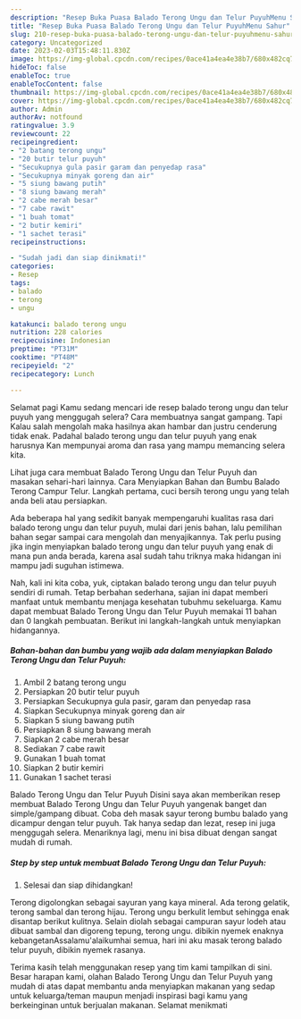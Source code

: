 ```yaml
---
description: "Resep Buka Puasa Balado Terong Ungu dan Telur PuyuhMenu Sahur"
title: "Resep Buka Puasa Balado Terong Ungu dan Telur PuyuhMenu Sahur"
slug: 210-resep-buka-puasa-balado-terong-ungu-dan-telur-puyuhmenu-sahur
category: Uncategorized
date: 2023-02-03T15:48:11.830Z
image: https://img-global.cpcdn.com/recipes/0ace41a4ea4e38b7/680x482cq70/balado-terong-ungu-dan-telur-puyuh-foto-resep-utama.jpg
hideToc: false
enableToc: true
enableTocContent: false
thumbnail: https://img-global.cpcdn.com/recipes/0ace41a4ea4e38b7/680x482cq70/balado-terong-ungu-dan-telur-puyuh-foto-resep-utama.jpg
cover: https://img-global.cpcdn.com/recipes/0ace41a4ea4e38b7/680x482cq70/balado-terong-ungu-dan-telur-puyuh-foto-resep-utama.jpg
author: Admin
authorAv: notfound
ratingvalue: 3.9
reviewcount: 22
recipeingredient:
- "2 batang terong ungu"
- "20 butir telur puyuh"
- "Secukupnya gula pasir garam dan penyedap rasa"
- "Secukupnya minyak goreng dan air"
- "5 siung bawang putih"
- "8 siung bawang merah"
- "2 cabe merah besar"
- "7 cabe rawit"
- "1 buah tomat"
- "2 butir kemiri"
- "1 sachet terasi"
recipeinstructions:

- "Sudah jadi dan siap dinikmati!"
categories:
- Resep
tags:
- balado
- terong
- ungu

katakunci: balado terong ungu 
nutrition: 228 calories
recipecuisine: Indonesian
preptime: "PT31M"
cooktime: "PT48M"
recipeyield: "2"
recipecategory: Lunch

---
```



Selamat pagi Kamu sedang mencari ide resep balado terong ungu dan telur puyuh yang menggugah selera? Cara membuatnya sangat gampang. Tapi Kalau salah mengolah maka hasilnya akan hambar dan justru cenderung tidak enak. Padahal balado terong ungu dan telur puyuh yang enak harusnya Kan mempunyai aroma dan rasa yang mampu memancing selera kita.


Lihat juga cara membuat Balado Terong Ungu dan Telur Puyuh dan masakan sehari-hari lainnya. Cara Menyiapkan Bahan dan Bumbu Balado Terong Campur Telur. Langkah pertama, cuci bersih terong ungu yang telah anda beli atau persiapkan.

Ada beberapa hal yang sedikit banyak mempengaruhi kualitas rasa dari balado terong ungu dan telur puyuh, mulai dari jenis bahan, lalu pemilihan bahan segar sampai cara mengolah dan menyajikannya. Tak perlu pusing jika ingin menyiapkan balado terong ungu dan telur puyuh yang enak di mana pun anda berada, karena asal sudah tahu triknya maka hidangan ini mampu jadi suguhan istimewa.


Nah, kali ini kita coba, yuk, ciptakan balado terong ungu dan telur puyuh sendiri di rumah. Tetap berbahan sederhana, sajian ini dapat memberi manfaat untuk membantu menjaga kesehatan tubuhmu sekeluarga. Kamu dapat membuat Balado Terong Ungu dan Telur Puyuh memakai 11 bahan dan 0 langkah pembuatan. Berikut ini langkah-langkah untuk menyiapkan hidangannya.

<!--inarticleads1-->

##### Bahan-bahan dan bumbu yang wajib ada dalam menyiapkan Balado Terong Ungu dan Telur Puyuh:

1. Ambil 2 batang terong ungu
1. Persiapkan 20 butir telur puyuh
1. Persiapkan Secukupnya gula pasir, garam dan penyedap rasa
1. Siapkan Secukupnya minyak goreng dan air
1. Siapkan 5 siung bawang putih
1. Persiapkan 8 siung bawang merah
1. Siapkan 2 cabe merah besar
1. Sediakan 7 cabe rawit
1. Gunakan 1 buah tomat
1. Siapkan 2 butir kemiri
1. Gunakan 1 sachet terasi


Balado Terong Ungu dan Telur Puyuh Disini saya akan memberikan resep membuat Balado Terong Ungu dan Telur Puyuh yangenak banget dan simple/gampang dibuat. Coba deh masak sayur terong bumbu balado yang dicampur dengan telur puyuh. Tak hanya sedap dan lezat, resep ini juga menggugah selera. Menariknya lagi, menu ini bisa dibuat dengan sangat mudah di rumah. 

<!--inarticleads2-->

##### Step by step untuk membuat Balado Terong Ungu dan Telur Puyuh:


1. Selesai dan siap dihidangkan!

Terong digolongkan sebagai sayuran yang kaya mineral. Ada terong gelatik, terong sambal dan terong hijau. Terong ungu berkulit lembut sehingga enak disantap berikut kulitnya. Selain diolah sebagai campuran sayur lodeh atau dibuat sambal dan digoreng tepung, terong ungu. dibikin nyemek enaknya kebangetanAssalamu&#39;alaikumhai semua, hari ini aku masak terong balado telur puyuh, dibikin nyemek rasanya. 

Terima kasih telah menggunakan resep yang tim kami tampilkan di sini. Besar harapan kami, olahan Balado Terong Ungu dan Telur Puyuh yang mudah di atas dapat membantu anda menyiapkan makanan yang sedap untuk keluarga/teman maupun menjadi inspirasi bagi kamu yang berkeinginan untuk berjualan makanan. Selamat menikmati
